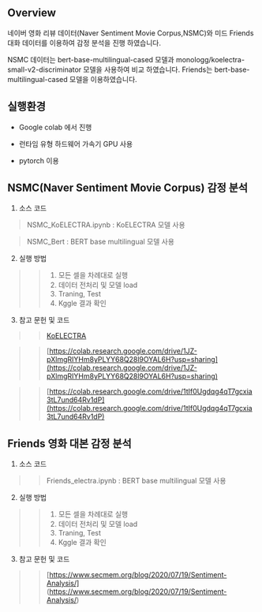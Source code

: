 ## Overview

네이버 영화 리뷰 데이터(Naver Sentiment Movie Corpus,NSMC)와 미드 Friends 대화 데이터를 이용하여 감정 분석을 진행 하였습니다.

NSMC 데이터는 bert-base-multilingual-cased 모델과 monologg/koelectra-small-v2-discriminator 모델을 사용하여 비교 하였습니다.
Friends는 bert-base-multilingual-cased 모델을 이용하였습니다.

## 실행환경

* Google colab 에서 진행

* 런타임 유형 하드웨어 가속기 GPU 사용

* pytorch 이용

## NSMC(Naver Sentiment Movie Corpus) 감정 분석 

1. 소스 코드

  > NSMC_KoELECTRA.ipynb : KoELECTRA 모델 사용

  > NSMC_Bert : BERT base multilingual 모델 사용

2. 실행 방법
>> 1) 모든 셀을 차례대로 실행
>> 2) 데이터 전처리 및 모델 load
>> 3) Traning, Test 
>> 4) Kggle 결과 확인
  
3. 참고 문헌 및 코드

>> [KoELECTRA](https://github.com/monologg/KoELECTRA)

>> [https://colab.research.google.com/drive/1JZ-pXlmgRIYHm8yPLYY68Q28l9OYAL6H?usp=sharing](https://colab.research.google.com/drive/1JZ-pXlmgRIYHm8yPLYY68Q28l9OYAL6H?usp=sharing)

>> [https://colab.research.google.com/drive/1tIf0Ugdqg4qT7gcxia3tL7und64Rv1dP](https://colab.research.google.com/drive/1tIf0Ugdqg4qT7gcxia3tL7und64Rv1dP)



## Friends 영화 대본 감정 분석

1. 소스 코드

>> Friends_electra.ipynb :  BERT base multilingual 모델 사용

2. 실행 방법
>> 1) 모든 셀을 차례대로 실행
>> 2) 데이터 전처리 및 모델 load
>> 3) Traning, Test 
>> 4) Kggle 결과 확인
  
3. 참고 문헌 및 코드

>> [https://www.secmem.org/blog/2020/07/19/Sentiment-Analysis/] (https://www.secmem.org/blog/2020/07/19/Sentiment-Analysis/)
